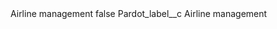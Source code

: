 <?xml version="1.0" encoding="UTF-8"?>
<CustomMetadata xmlns="http://soap.sforce.com/2006/04/metadata" xmlns:xsi="http://www.w3.org/2001/XMLSchema-instance" xmlns:xsd="http://www.w3.org/2001/XMLSchema">
    <label>Airline management</label>
    <protected>false</protected>
    <values>
        <field>Pardot_label__c</field>
        <value xsi:type="xsd:string">Airline management</value>
    </values>
</CustomMetadata>
